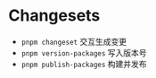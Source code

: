 # Changesets
- `pnpm changeset` 交互生成变更
- `pnpm version-packages` 写入版本号
- `pnpm publish-packages` 构建并发布
